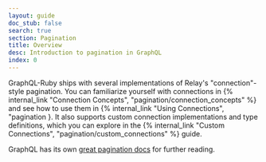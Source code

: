 ```yaml
---
layout: guide
doc_stub: false
search: true
section: Pagination
title: Overview
desc: Introduction to pagination in GraphQL
index: 0
---
```



GraphQL-Ruby ships with several implementations of Relay's "connection"-style pagination. You can familiarize yourself with connections in {% internal_link "Connection Concepts", "pagination/connection_concepts" %} and see how to use them in {% internal_link "Using Connections", "pagination }. It also supports custom connection implementations and type definitions, which you can explore in the {% internal_link "Custom Connections", "pagination/custom_connections" %} guide.

GraphQL has its own [great pagination docs](https://graphql.org/learn/pagination/) for further reading.
